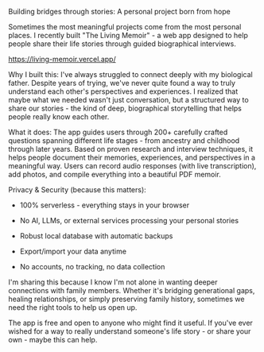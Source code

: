 Building bridges through stories: A personal project born from hope



Sometimes the most meaningful projects come from the most personal places. I recently built "The Living Memoir" - a web app designed to help people share their life stories through guided biographical interviews.



https://living-memoir.vercel.app/



Why I built this: I've always struggled to connect deeply with my biological father. Despite years of trying, we've never quite found a way to truly understand each other's perspectives and experiences. I realized that maybe what we needed wasn't just conversation, but a structured way to share our stories - the kind of deep, biographical storytelling that helps people really know each other.



What it does: The app guides users through 200+ carefully crafted questions spanning different life stages - from ancestry and childhood through later years. Based on proven research and interview techniques, it helps people document their memories, experiences, and perspectives in a meaningful way. Users can record audio responses (with live transcription), add photos, and compile everything into a beautiful PDF memoir.



Privacy & Security (because this matters):



- 100% serverless - everything stays in your browser

- No AI, LLMs, or external services processing your personal stories

- Robust local database with automatic backups

- Export/import your data anytime

- No accounts, no tracking, no data collection



I'm sharing this because I know I'm not alone in wanting deeper connections with family members. Whether it's bridging generational gaps, healing relationships, or simply preserving family history, sometimes we need the right tools to help us open up.



The app is free and open to anyone who might find it useful. If you've ever wished for a way to really understand someone's life story - or share your own - maybe this can help.
